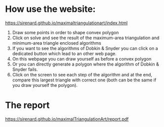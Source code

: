# How use the website: 
<https://sirenard.github.io/maximaltriangulationart/index.html>
1. Draw some points in order to shape convex polygon
2. Click on solve and see the result of the maximum-area triangulation and minimum-area triangle enclosed algorithms
3. If you want to see the algorithms of Dobkin & Snyder you can click on a dedicated button 
which lead to an other web page. 
4. On this webpage you can draw yourself as before a convex polygon 
5. Or you can directly generate a polygon where the algorithm of Dobkin & Snyder fails.
6. Click on the screen to see each step of the algorithm and at the end, compare this largest triangle with correct one 
(both can be the same if you draw yourself the polygon).

# The report
<https://sirenard.github.io/maximalTriangulationArt/report.pdf>
